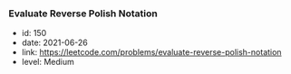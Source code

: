 ### Evaluate Reverse Polish Notation

* id: 150
* date: 2021-06-26
* link: https://leetcode.com/problems/evaluate-reverse-polish-notation
* level: Medium
